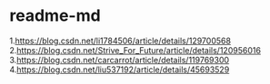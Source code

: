 # readme-md
1.https://blog.csdn.net/li1784506/article/details/129700568<br>
2.https://blog.csdn.net/Strive_For_Future/article/details/120956016<br>
3.https://blog.csdn.net/carcarrot/article/details/119769300<br>
4.https://blog.csdn.net/liu537192/article/details/45693529<br>
